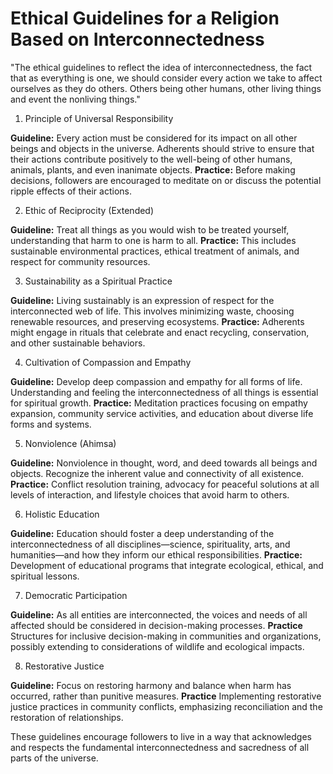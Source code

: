 # Ethical Guidelines for a Religion Based on Interconnectedness

"The ethical guidelines to reflect the idea of interconnectedness, the fact that as everything is one, we should consider every action we take to affect ourselves as they do others. Others being other humans, other living things and event the nonliving things."


1. Principle of Universal Responsibility

**Guideline:** Every action must be considered for its impact on all other beings and objects in the universe. Adherents should strive to ensure that their actions contribute positively to the well-being of other humans, animals, plants, and even inanimate objects.
**Practice:** Before making decisions, followers are encouraged to meditate on or discuss the potential ripple effects of their actions.

2. Ethic of Reciprocity (Extended)

**Guideline:** Treat all things as you would wish to be treated yourself, understanding that harm to one is harm to all.
**Practice:** This includes sustainable environmental practices, ethical treatment of animals, and respect for community resources.

3. Sustainability as a Spiritual Practice

**Guideline:** Living sustainably is an expression of respect for the interconnected web of life. This involves minimizing waste, choosing renewable resources, and preserving ecosystems.
**Practice:** Adherents might engage in rituals that celebrate and enact recycling, conservation, and other sustainable behaviors.

4. Cultivation of Compassion and Empathy

**Guideline:** Develop deep compassion and empathy for all forms of life. Understanding and feeling the interconnectedness of all things is essential for spiritual growth.
**Practice:** Meditation practices focusing on empathy expansion, community service activities, and education about diverse life forms and systems.

5. Nonviolence (Ahimsa)

**Guideline:** Nonviolence in thought, word, and deed towards all beings and objects. Recognize the inherent value and connectivity of all existence.
**Practice:** Conflict resolution training, advocacy for peaceful solutions at all levels of interaction, and lifestyle choices that avoid harm to others.

6. Holistic Education

**Guideline:** Education should foster a deep understanding of the interconnectedness of all disciplines—science, spirituality, arts, and humanities—and how they inform our ethical responsibilities.
**Practice:** Development of educational programs that integrate ecological, ethical, and spiritual lessons.

7. Democratic Participation

**Guideline:** As all entities are interconnected, the voices and needs of all affected should be considered in decision-making processes.
**Practice** Structures for inclusive decision-making in communities and organizations, possibly extending to considerations of wildlife and ecological impacts.

8. Restorative Justice

**Guideline:** Focus on restoring harmony and balance when harm has occurred, rather than punitive measures.
**Practice** Implementing restorative justice practices in community conflicts, emphasizing reconciliation and the restoration of relationships.

These guidelines encourage followers to live in a way that acknowledges and respects the fundamental interconnectedness and sacredness of all parts of the universe.